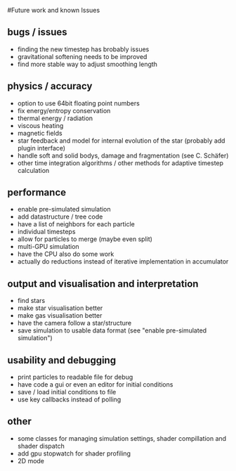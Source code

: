 #Future work and known Issues

## bugs / issues
- finding the new timestep has brobably issues
- gravitational softening needs to be improved
- find more stable way to adjust smoothing length

## physics / accuracy
- option to use 64bit floating point numbers
- fix energy/entropy conservation
- thermal energy / radiation
- viscous heating
- magnetic fields
- star feedback and model for internal evolution of the star (probably add plugin interface)
- handle soft and solid bodys, damage and fragmentation (see C. Schäfer)
- other time integration algorithms / other methods for adaptive timestep calculation

## performance
- enable pre-simulated simulation
- add datastructure / tree code
- have a list of neighbors for each particle
- individual timesteps
- allow for particles to merge (maybe even split)
- multi-GPU simulation
- have the CPU also do some work
- actually do reductions instead of iterative implementation in accumulator

## output and visualisation and interpretation
- find stars
- make star visualisation better
- make gas visualisation better
- have the camera follow a star/structure
- save simulation to usable data format (see "enable pre-simulated simulation")

## usability and debugging
- print particles to readable file for debug
- have code a gui or even an editor for initial conditions
- save / load initial conditions to file
- use key callbacks instead of polling

## other
- some classes for managing simulation settings, shader compillation and shader dispatch
- add gpu stopwatch for shader profiling
- 2D mode